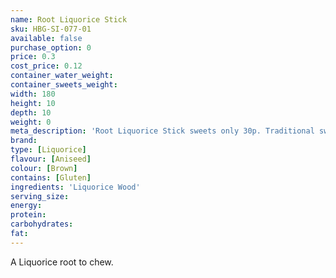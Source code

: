 ```yaml
---
name: Root Liquorice Stick
sku: HBG-SI-077-01
available: false
purchase_option: 0
price: 0.3
cost_price: 0.12
container_water_weight: 
container_sweets_weight: 
width: 180
height: 10
depth: 10
weight: 0
meta_description: 'Root Liquorice Stick sweets only 30p. Traditional sweets and more at Humbugs Confectionery Store. Specialists in satisfying your sweet tooth!'
brand: 
type: [Liquorice]
flavour: [Aniseed]
colour: [Brown]
contains: [Gluten]
ingredients: 'Liquorice Wood'
serving_size: 
energy: 
protein: 
carbohydrates: 
fat: 
---
```

A Liquorice root to chew.